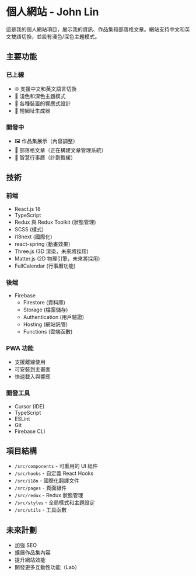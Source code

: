 # 個人網站 - John Lin

這是我的個人網站項目，展示我的資訊、作品集和部落格文章。網站支持中文和英文雙語切換，並設有淺色/深色主題模式。

## 主要功能

### 已上線

- 🌐 支援中文和英文語言切換
- 🎨 淺色和深色主題模式
- 📱 各種裝置的響應式設計
- 🔗 短網址生成器

### 開發中

- 🖼️ 作品集展示（內容調整）
- 📝 部落格文章（正在構建文章管理系統）
- 📅 智慧行事曆（計劃暫緩）

## 技術

### 前端

- React.js 18
- TypeScript
- Redux 與 Redux Toolkit (狀態管理)
- SCSS (樣式)
- i18next (國際化)
- react-spring (動畫效果)
- Three.js (3D 渲染，未來將採用)
- Matter.js (2D 物理引擎，未來將採用)
- FullCalendar (行事曆功能)

### 後端

- Firebase
  - Firestore (資料庫)
  - Storage (檔案儲存)
  - Authentication (用戶驗證)
  - Hosting (網站託管)
  - Functions (雲端函數)

### PWA 功能

- 支援離線使用
- 可安裝到主畫面
- 快速載入與響應

### 開發工具

- Cursor (IDE)
- TypeScript
- ESLint
- Git
- Firebase CLI

## 項目結構

- `/src/components` - 可重用的 UI 組件
- `/src/hooks` - 自定義 React Hooks
- `/src/i18n` - 國際化翻譯文件
- `/src/pages` - 頁面組件
- `/src/redux` - Redux 狀態管理
- `/src/styles` - 全局樣式和主題設定
- `/src/utils` - 工具函數

## 未來計劃

- 加強 SEO
- 擴展作品集內容
- 提升網站效能
- 開發更多互動性功能（Lab）
